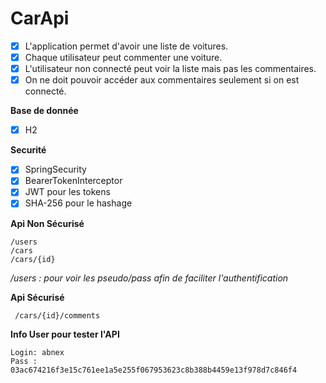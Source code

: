 # CarApi

- [x] L'application permet d'avoir une liste de voitures.
- [x] Chaque utilisateur peut commenter une voiture.
- [x] L'utilisateur non connecté peut voir la liste mais pas les commentaires.
- [x] On ne doit pouvoir accéder aux commentaires seulement si on est connecté.

**Base de donnée**

- [x] H2

**Securité**

- [x] SpringSecurity
- [x] BearerTokenInterceptor
- [x] JWT pour les tokens
- [x] SHA-256 pour le hashage

**Api Non Sécurisé**

```
/users 
/cars
/cars/{id}
```
*/users : pour voir les pseudo/pass afin de faciliter l'authentification*

**Api Sécurisé**

```
 /cars/{id}/comments
 ```

**Info User pour tester l'API**

```
Login: abnex
Pass : 03ac674216f3e15c761ee1a5e255f067953623c8b388b4459e13f978d7c846f4
```